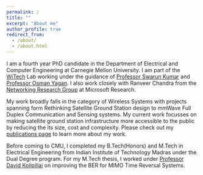 ```yaml
---
permalink: /
title: ""
excerpt: "About me"
author_profile: true
redirect_from: 
  - /about/
  - /about.html
---
```


I am a fourth year PhD candidate in the Department of Electrical and Computer Engineering at Carnegie Mellon University. I am part of the [WiTech](https://www.witechlab.com/) Lab working under the guidance of [Professor Swarun Kumar](https://www.andrew.cmu.edu/user/swarunk/) and [Professor Osman Yagan](http://www.andrew.cmu.edu/user/oyagan/). I also work closely with Ranveer Chandra from the [Networking Research Group](https://www.microsoft.com/en-us/research/group/networking-research/) at Microsoft Research.

My work broadly falls in the category of Wireless Systems with projects spanning form Rethinking Satellite Ground Station design to mmWave Full Duplex Communication and Sensing systems. My current work focusses on making satellite ground station infrastructure more accessible to the public by reducing the its size, cost and complexity. Please check out my [publications page](https://vaibhavsingh96.github.io//publications/) to learn more about my work.

Before coming to CMU, I completed my B.Tech(Honors) and M.Tech in Electrical Engineering from Indian Institute of Technology Madras under the Dual Degree program. For my M.Tech thesis, I worked under [Professor David Koilpillai](http://www.ee.iitm.ac.in/~koilpillai/academic.php) on improving the BER for MIMO Time Reversal Systems.
